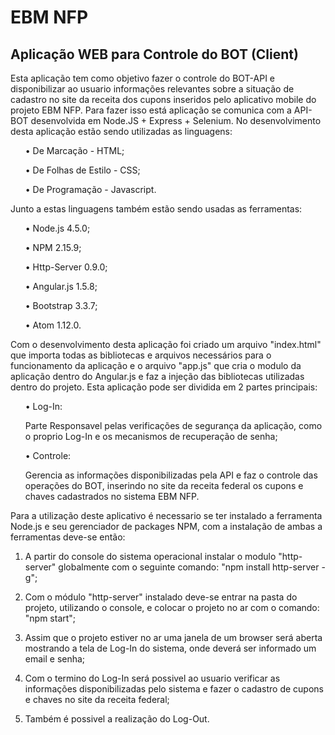 # EBM NFP

## Aplicação WEB para Controle do BOT (Client)

<p>Esta aplicação tem como objetivo fazer o controle do BOT-API e disponibilizar ao usuario informações relevantes sobre a situação de cadastro no site da receita dos cupons inseridos pelo aplicativo mobile do projeto EBM NFP. Para fazer isso está aplicação se comunica com a API-BOT desenvolvida em Node.JS + Express + Selenium. No desenvolvimento desta aplicação estão sendo utilizadas as linguagens:</p>

  <ul>• De Marcação - HTML;</ul>

  <ul>• De Folhas de Estilo - CSS;</ul>

  <ul>• De Programação - Javascript.</ul>

<p>Junto a estas linguagens também estão sendo usadas as ferramentas:</p>

  <ul>• Node.js 4.5.0;</ul>

  <ul>• NPM 2.15.9;</ul>

  <ul>• Http-Server 0.9.0;</ul>

  <ul>• Angular.js 1.5.8;</ul>

  <ul>• Bootstrap 3.3.7;</ul>

  <ul>• Atom 1.12.0.</ul>

<p>Com o desenvolvimento desta aplicação foi criado um arquivo "index.html" que importa todas as bibliotecas e arquivos necessários para o funcionamento da aplicação e o arquivo "app.js" que cria o modulo da aplicação dentro do Angular.js e faz a injeção das bibliotecas utilizadas dentro do projeto. Esta aplicação pode ser dividida em 2 partes principais:</p>

   <ul>•	Log-In:

   <p>Parte Responsavel pelas verificações de segurança da aplicação, como o proprio Log-In e os mecanismos de recuperação de senha;</p></ul>

   <ul>•	Controle:

   <p>Gerencia as informações disponibilizadas pela API e faz o controle das operações do BOT, inserindo no site da receita federal os cupons e chaves cadastrados no sistema EBM NFP.</p></ul>

Para a utilização deste aplicativo é necessario se ter instalado a ferramenta Node.js e seu gerenciador de packages NPM, com a instalação de ambas a ferramentas deve-se então:

  1. A partir do console do sistema operacional instalar o modulo "http-server" globalmente com o seguinte comando: "npm install http-server -g";


  2. Com o módulo "http-server" instalado deve-se entrar na pasta do projeto, utilizando o console, e colocar o projeto no ar com o comando: "npm start";

  3. Assim que o projeto estiver no ar uma janela de um browser será aberta mostrando a tela de Log-In do sistema, onde deverá ser informado um email e senha;

  4. Com o termino do Log-In será possivel ao usuario verificar as informações disponibilizadas pelo sistema e fazer o cadastro de cupons e chaves no site da receita federal;

  5. Também é possivel a realização do Log-Out.
